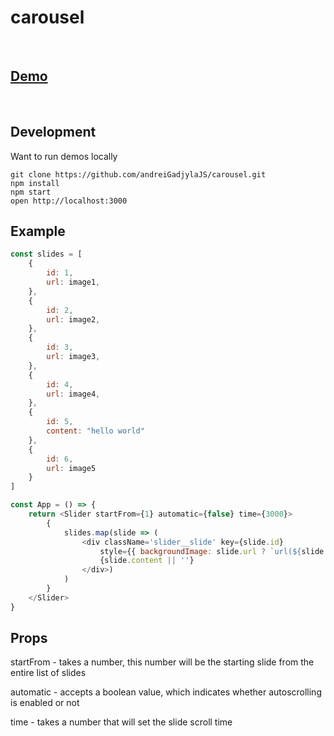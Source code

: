 # carousel
</br>

##  [Demo](https://infallible-lalande-1f0d03.netlify.app/)
</br>

## Development


Want to run demos locally
```
git clone https://github.com/andreiGadjylaJS/carousel.git
npm install
npm start
open http://localhost:3000
```

## Example
```JavaScript
const slides = [
    {
        id: 1,
        url: image1,
    },
    {
        id: 2,
        url: image2,
    },
    {
        id: 3,
        url: image3,
    },
    {
        id: 4,
        url: image4,
    },
    {
        id: 5,
        content: "hello world"
    },
    {
        id: 6,
        url: image5
    }
]

const App = () => {
    return <Slider startFrom={1} automatic={false} time={3000}>
        {
            slides.map(slide => (
                <div className='slider__slide' key={slide.id}
                    style={{ backgroundImage: slide.url ? `url(${slide.url})` : '' }}>
                    {slide.content || ''}
                </div>)
            )
        }
    </Slider>
}
```

## Props 
startFrom - takes a number, this number will be the starting slide from the entire list of slides

automatic - accepts a boolean value, which indicates whether autoscrolling is enabled or not

time - takes a number that will set the slide scroll time
